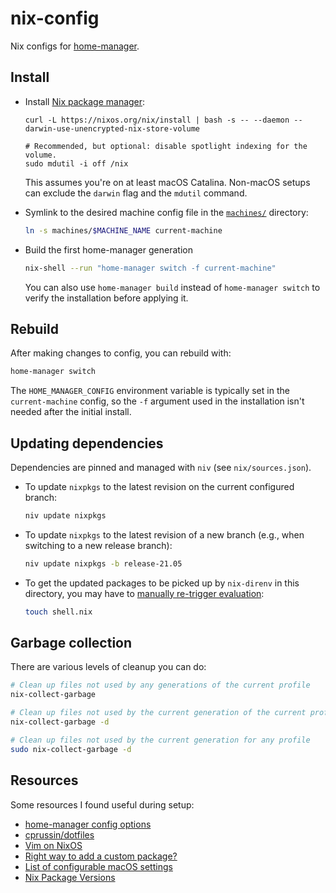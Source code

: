 # nix-config

Nix configs for [home-manager].

## Install

* Install [Nix package manager](https://nixos.org/download.html):

    ```
    curl -L https://nixos.org/nix/install | bash -s -- --daemon --darwin-use-unencrypted-nix-store-volume

    # Recommended, but optional: disable spotlight indexing for the volume.
    sudo mdutil -i off /nix
    ```

  This assumes you're on at least macOS Catalina. Non-macOS setups can exclude
  the `darwin` flag and the `mdutil` command.

* Symlink to the desired machine config file in the [`machines/`](./machines/) directory:

    ```sh
    ln -s machines/$MACHINE_NAME current-machine
    ```

* Build the first home-manager generation

    ```sh
    nix-shell --run "home-manager switch -f current-machine"
    ```

  You can also use `home-manager build` instead of `home-manager switch` to
  verify the installation before applying it.

## Rebuild

After making changes to config, you can rebuild with:

```sh
home-manager switch
```

The `HOME_MANAGER_CONFIG` environment variable is typically set in the
`current-machine` config, so the `-f` argument used in the installation isn't
needed after the initial install.

## Updating dependencies

Dependencies are pinned and managed with `niv` (see `nix/sources.json`).

* To update `nixpkgs` to the latest revision on the current configured branch:

    ```sh
    niv update nixpkgs
    ```

* To update `nixpkgs` to the latest revision of a new branch (e.g., when
  switching to a new release branch):

    ```sh
    niv update nixpkgs -b release-21.05
    ```

* To get the updated packages to be picked up by `nix-direnv` in this
  directory, you may have to [manually re-trigger
  evaluation][direnv-evaluation]:

    ```sh
    touch shell.nix
    ```

## Garbage collection

There are various levels of cleanup you can do:

```sh
# Clean up files not used by any generations of the current profile
nix-collect-garbage

# Clean up files not used by the current generation of the current profile
nix-collect-garbage -d

# Clean up files not used by the current generation for any profile
sudo nix-collect-garbage -d
```

## Resources

Some resources I found useful during setup:

* [home-manager config options](https://rycee.gitlab.io/home-manager/options.html)
* [cprussin/dotfiles](https://github.com/cprussin/dotfiles)
* [Vim on NixOS](https://web.archive.org/web/20200820230106/http://ivanbrennan.nyc/2018-05-09/vim-on-nixos)
* [Right way to add a custom package?](https://github.com/LnL7/nix-darwin/issues/16#issuecomment-284262711)
* [List of configurable macOS settings](https://github.com/mathiasbynens/dotfiles/blob/master/.macos)
* [Nix Package Versions](https://lazamar.co.uk/nix-versions/)

[home-manager]: https://github.com/nix-community/home-manager
[direnv-evaluation]: https://github.com/nix-community/nix-direnv/tree/40b96cbd3589fd7f06e8da9324b98aa9c2b6b594#manually-re-triggering-evaluation

